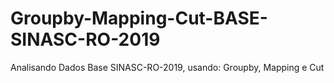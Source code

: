 # Groupby-Mapping-Cut-BASE-SINASC-RO-2019
Analisando Dados Base SINASC-RO-2019, usando: Groupby, Mapping e Cut
